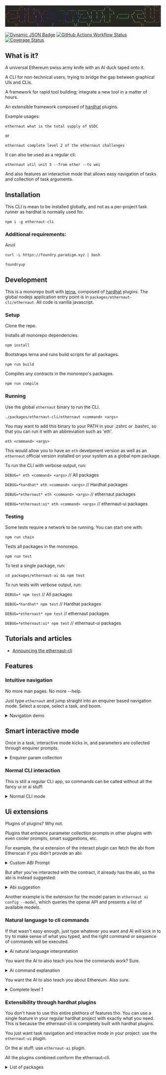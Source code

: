 ![Colored ASCII Art](demos/banner.png)

[![Dynamic JSON Badge](https://img.shields.io/npm/v/ethernaut-cli.svg)](https://www.npmjs.com/package/ethernaut-cli)
[![GitHub Actions Workflow Status](https://img.shields.io/github/actions/workflow/status/theethernaut/ethernaut-cli/ci.yml)](https://github.com/theethernaut/ethernaut-cli/actions/workflows/ci.yml)
[![Coverage Status](https://coveralls.io/repos/github/theethernaut/ethernaut-cli/badge.svg)](https://coveralls.io/github/theethernaut/ethernaut-cli)

## What is it?

A universal Ethereum swiss army knife with an AI duck taped onto it.

A CLI for non-technical users, trying to bridge the gap between graphical UIs and CLIs.

A framework for rapid tool building; integrate a new tool in a matter of hours.

An extensible framework composed of [hardhat](https://github.com/NomicFoundation/hardhat) plugins.

Example usages:

`ethernaut what is the total supply of USDC`

or

`ethernaut complete level 2 of the ethernaut challenges`

It can also be used as a regular cli:

`ethernaut util unit 5 --from ether --to wei`

And also features an interactive mode that allows easy navigation of tasks and collection of task arguments.

## Installation

This CLI is mean to be installed globally, and not as a per-project task runner as hardhat is normally used for.

`npm i -g ethernaut-cli`

### Additional requirements:

Anvil

`curl -L https://foundry.paradigm.xyz | bash`

`foundryup`

## Development

This is a monorepo built with [lerna](https://lerna.js.org/), composed of [hardhat](https://github.com/NomicFoundation/hardhat) plugins. The global nodejs application entry point is in `packages/ethernaut-cli/ethernaut`. All code is vanilla javascript.

### Setup

Clone the repo.

Installs all monorepo dependencies.

`npm install`

Bootstraps lerna and runs build scripts for all packages.

`npm run build`

Compiles any contracts in the monorepo's packages.

`npm run compile`

### Running

Use the global `ethernaut` binary to run the CLI.

`./packages/ethernaut-cli/ethernaut <command> <args>`

You may want to add this binary to your PATH in your .zshrc or .bashrc, so that you can run it with an abbreviation such as 'eth'.

`eth <command> <args>`

This would allow you to have an `eth` develpment version as well as an `ethernaut` official version installed on your system as a global npm package.

To run the CLI with verbose output, run:

`DEBUG=* eth <command> <args>` // All packages

`DEBUG=*hardhat* eth <command> <args>` // Hardhat packages

`DEBUG=*ethernaut* eth <command> <args>` // ethernaut packages

`DEBUG=*ethernaut:ui* eth <command> <args>` // ethernaut-ui packages

### Testing

Some tests require a network to be running. You can start one with:

`npm run chain`

Tests all packages in the monorepo.

`npm run test`

To test a single package, run:

`cd packages/ethernaut-ai && npm test`

To run tests with verbose output, run:

`DEBUG=* npm test` // All packages

`DEBUG=*hardhat* npm test` // Hardhat packages

`DEBUG=*ethernaut* npm test` // ethernaut packages

`DEBUG=*ethernaut:ui* npm test` // ethernaut-ui packages

## Tutorials and articles

- [Announcing the ethernaut-cli](https://mirror.xyz/theethernaut.eth/0HP3L4mWzb4isXYERfsncBQgzT1T99uQTH8tvJvICmE)

## Features

### Intuitive navigation

No more man pages. No more --help.

Just type `ethernaut` and jump straight into an enquirer based navigation mode. Select a scope, select a task, and boom.

<details>
  <summary>Navigation demo</summary>
  <img src="demos/nav.gif" alt="Enquirer navigation">
</details>

## Smart interactive mode

Once in a task, interactive mode kicks in, and parameters are collected through enquirer prompts.

<details>
  <summary>Enquirer param collection</summary>
  <img src="demos/interactive.gif" alt="Enquirer param collection">
</details>

### Normal CLI interaction

This is still a regular CLI app, so commands can be called without all the fancy ui or ai stuff:

<details>
  <summary>Normal CLI mode</summary>
  <img src="demos/normal.gif" alt="Normal CLI mode">
</details>

## Ui extensions

Plugins of plugins? Why not.

Plugins that enhance parameter collection prompts in other plugins with even cooler prompts, smart suggestions, etc.

For example, the ui extension of the interact plugin can fetch the abi from Etherscan if you didn't provide an abi:

<details>
  <summary>Custom ABI Prompt</summary>
  <img src="demos/custom.gif" alt="Etherscan custom ABI prompt">
</details>

But after you've interacted with the contract, it already has the abi, so the abi is instead suggested:

<details>
  <summary>Abi suggestion</summary>
  <img src="demos/custom1.gif" alt="Abi suggestion">
</details>

Another example is the extension for the model param in `ethernaut ai config --model`, which queries the openai API and presents a list of available models.

### Natural language to cli commands

If that wasn't easy enough, just type whatever you want and AI will kick in to try to make sense of what you typed, and the right command or sequence of commands will be executed.

<details>
  <summary>Ai natural language interpretation</summary>
  <img src="demos/interpret.gif" alt="Ai natural language interpretation">
</details>

You want the AI to also teach you how the commands work? Sure.

<details>
  <summary>Ai command explanation</summary>
  <img src="demos/explain.gif" alt="Ai command explanation">
</details>

You want the AI to also teach you about Ethereum. Also sure.

<details>
  <summary>Complete level 1</summary>
  <img src="demos/teach.gif" alt="Complete level 1">
</details>

### Extensibility through hardhat plugins

You don't have to use this entire plethora of features tho. You can use a single feature in your regular hardhat project with exactly what you need. This is because the ethernaut-cli is completely built with hardhat plugins.

You just want task navigation and interactive mode in your project: use the `ethernaut-ui` plugin.

Or the ai stuff: use `ethernaut-ai` plugin.

All the plugins combined conform the ethernaut-cli.

<details>

<summary>List of packages</summary>

| Title                                                             | Description                                                             |
| ----------------------------------------------------------------- | ----------------------------------------------------------------------- |
| [ethernaut-ai](packages/ethernaut-ai/README.md)                   | AI assistant that interprets user input and executes hardhat tasks      |
| [ethernaut-ai-ui](packages/ethernaut-ai-ui/README.md)             | Ui extensions for the ethernaut-ai package                              |
| [ethernaut-cli](packages/ethernaut-cli/README.md)                 | Main hardhat project                                                    |
| [ethernaut-challenges](packages/ethernaut-challenges/README.md)   | Tasks for playing the Open Zeppelin Ethernaut challenges from the CLI   |
| [ethernaut-common](packages/ethernaut-common/README.md)           | Common utils used by several ethernaut-cli plugins                      |
| [ethernaut-interact](packages/ethernaut-interact/README.md)       | Tasks for sending transactions and interacting with contracts           |
| [ethernaut-interact-ui](packages/ethernaut-interact-ui/README.md) | Ui extensions for the ethernaut-interact package                        |
| [ethernaut-network](packages/ethernaut-network/README.md)         | Tasks for interacting with different networks                           |
| [ethernaut-network-ui](packages/ethernaut-network-ui/README.md)   | Ui extensions for the ethernaut-network package                         |
| [ethernaut-ui](packages/ethernaut-ui/README.md)                   | Intuitive navigation and interactive param collection for hardhat tasks |
| [ethernaut-util](packages/ethernaut-util/README.md)               | Simple, everyday utilities for Ethereum devs                            |
| [ethernaut-util-ui](packages/ethernaut-util-ui/README.md)         | Ui extensions for the ethernaut-util package                            |
| [ethernaut-wallet](packages/ethernaut-wallet/README.md)           | Tasks for interacting from different Ethereum accounts                  |
| [ethernaut-wallet-ui](packages/ethernaut-wallet-ui/README.md)     | Ui extensions for the ethernaut-wallet package                          |

</details>
